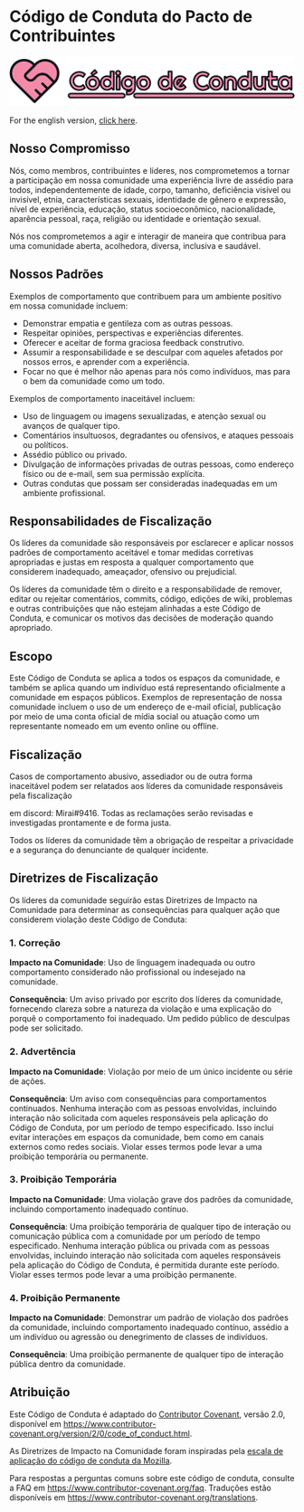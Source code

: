 # Código de Conduta do Pacto de Contribuintes

![Logotipo do Código de Conduta](./assets/meta/images/Headers/CodeOfConduct_BR.svg)

For the english version, [click here](./CODE_OF_CONDUCT.md).

## Nosso Compromisso

Nós, como membros, contribuintes e líderes, nos comprometemos a tornar a participação em nossa
comunidade uma experiência livre de assédio para todos, independentemente de idade, corpo,
tamanho, deficiência visível ou invisível, etnia, características sexuais, identidade de gênero
e expressão, nível de experiência, educação, status socioeconômico,
nacionalidade, aparência pessoal, raça, religião ou identidade e orientação sexual.

Nós nos comprometemos a agir e interagir de maneira que contribua para uma comunidade aberta, acolhedora,
diversa, inclusiva e saudável.

## Nossos Padrões

Exemplos de comportamento que contribuem para um ambiente positivo em nossa
comunidade incluem:

* Demonstrar empatia e gentileza com as outras pessoas.
* Respeitar opiniões, perspectivas e experiências diferentes.
* Oferecer e aceitar de forma graciosa feedback construtivo.
* Assumir a responsabilidade e se desculpar com aqueles afetados por nossos erros,
  e aprender com a experiência.
* Focar no que é melhor não apenas para nós como indivíduos, mas para o
  bem da comunidade como um todo.

Exemplos de comportamento inaceitável incluem:

* Uso de linguagem ou imagens sexualizadas, e atenção sexual ou
  avanços de qualquer tipo.
* Comentários insultuosos, degradantes ou ofensivos, e ataques pessoais ou políticos.
* Assédio público ou privado.
* Divulgação de informações privadas de outras pessoas, como endereço físico ou de e-mail,
  sem sua permissão explícita.
* Outras condutas que possam ser consideradas inadequadas em um
  ambiente profissional.

## Responsabilidades de Fiscalização

Os líderes da comunidade são responsáveis por esclarecer e aplicar nossos padrões de
comportamento aceitável e tomar medidas corretivas apropriadas e justas em
resposta a qualquer comportamento que considerem inadequado, ameaçador, ofensivo
ou prejudicial.

Os líderes da comunidade têm o direito e a responsabilidade de remover, editar ou rejeitar
comentários, commits, código, edições de wiki, problemas e outras contribuições que não
estejam alinhadas a este Código de Conduta, e comunicar os motivos das decisões de moderação
quando apropriado.

## Escopo

Este Código de Conduta se aplica a todos os espaços da comunidade, e também se aplica quando
um indivíduo está representando oficialmente a comunidade em espaços públicos.
Exemplos de representação de nossa comunidade incluem o uso de um endereço de e-mail oficial,
publicação por meio de uma conta oficial de mídia social ou atuação como um representante
nomeado em um evento online ou offline.

## Fiscalização

Casos de comportamento abusivo, assediador ou de outra forma inaceitável podem ser
relatados aos líderes da comunidade responsáveis pela fiscalização

 em
discord: Mirai#9416.
Todas as reclamações serão revisadas e investigadas prontamente e de forma justa.

Todos os líderes da comunidade têm a obrigação de respeitar a privacidade e a segurança do
denunciante de qualquer incidente.

## Diretrizes de Fiscalização

Os líderes da comunidade seguirão estas Diretrizes de Impacto na Comunidade para determinar
as consequências para qualquer ação que considerem violação deste Código de Conduta:

### 1. Correção

**Impacto na Comunidade**: Uso de linguagem inadequada ou outro comportamento considerado
não profissional ou indesejado na comunidade.

**Consequência**: Um aviso privado por escrito dos líderes da comunidade, fornecendo
clareza sobre a natureza da violação e uma explicação do porquê o
comportamento foi inadequado. Um pedido público de desculpas pode ser solicitado.

### 2. Advertência

**Impacto na Comunidade**: Violação por meio de um único incidente ou série
de ações.

**Consequência**: Um aviso com consequências para comportamentos continuados. Nenhuma
interação com as pessoas envolvidas, incluindo interação não solicitada com
aqueles responsáveis pela aplicação do Código de Conduta, por um período de tempo especificado. Isso
inclui evitar interações em espaços da comunidade, bem como em canais externos
como redes sociais. Violar esses termos pode levar a uma proibição temporária ou
permanente.

### 3. Proibição Temporária

**Impacto na Comunidade**: Uma violação grave dos padrões da comunidade, incluindo
comportamento inadequado contínuo.

**Consequência**: Uma proibição temporária de qualquer tipo de interação ou
comunicação pública com a comunidade por um período de tempo especificado. Nenhuma interação pública ou
privada com as pessoas envolvidas, incluindo interação não solicitada
com aqueles responsáveis pela aplicação do Código de Conduta, é permitida durante este período.
Violar esses termos pode levar a uma proibição permanente.

### 4. Proibição Permanente

**Impacto na Comunidade**: Demonstrar um padrão de violação dos padrões da comunidade,
incluindo comportamento inadequado contínuo, assédio a um
indivíduo ou agressão ou denegrimento de classes de indivíduos.

**Consequência**: Uma proibição permanente de qualquer tipo de interação pública dentro
da comunidade.

## Atribuição

Este Código de Conduta é adaptado do [Contributor Covenant][homepage],
versão 2.0, disponível em
<https://www.contributor-covenant.org/version/2/0/code_of_conduct.html>.

As Diretrizes de Impacto na Comunidade foram inspiradas pela [escala de aplicação do código de conduta da Mozilla](https://github.com/mozilla/diversity).

[homepage]: https://www.contributor-covenant.org

Para respostas a perguntas comuns sobre este código de conduta, consulte a FAQ em
<https://www.contributor-covenant.org/faq>. Traduções estão disponíveis em
<https://www.contributor-covenant.org/translations>.
